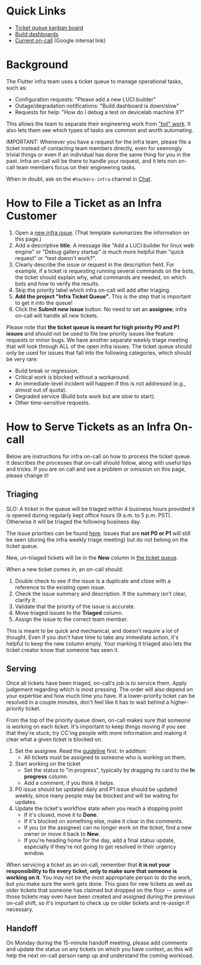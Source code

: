 # Quick Links
*   [Ticket queue kanban board](https://github.com/orgs/flutter/projects/81)
*   [Build dashboards](https://flutter-dashboard.appspot.com/)
*   [Current on-call](https://rotations.corp.google.com/rotation/5729708174999552) (Google internal link)

# Background

The Flutter infra team uses a ticket queue to manage operational tasks, such as:
*   Configuration requests: "Please add a new LUCI builder"
*   Outage/degradation notifications: "Build dashboard is down/slow"
*   Requests for help: "How do I debug a test on devicelab machine X?"

This allows the team to separate their engineering work from ["toil" work](https://landing.google.com/sre/sre-book/chapters/eliminating-toil/). It also lets them see which types of tasks are common and worth automating.

IMPORTANT: Whenever you have a request for the infra team, please file a ticket instead of contacting team members directly, even for seemingly trivial things or even if an individual has done the same thing for you in the past. Infra on-call will be there to handle your request, and it lets non on-call team members focus on their engineering tasks.

When in doubt, ask on the `#hackers-infra` channel in [Chat](../contributing/Chat.md).

# How to File a Ticket as an Infra Customer
1. Open a [new infra issue](https://github.com/flutter/flutter/issues/new?template=6_infrastructure.yml). (That template summarizes the information on this page.)
2. Add a descriptive **title**. A message like "Add a LUCI builder for linux web engine" or "Debug gallery startup" is much more helpful than "quick request" or "test doesn't work?".
3. Clearly describe the issue or request in the description field. For example, if a ticket is requesting running several commands on the bots, the ticket should explain why, what commands are needed, on which bots and how to verify the results.
4. Skip the priority label which infra on-call will add after triaging.
5. **Add the project "Infra Ticket Queue".** This is the step that is important to get it into the queue!
6. Click the **Submit new issue** button. No need to set an **assignee**; infra on-call will handle all new tickets.

Please note that **the ticket queue is meant for high priority P0 and P1 issues** and should not be used to file low priority issues like feature requests or minor bugs. We have another separate weekly triage meeting that will look through ALL of the open infra issues. The ticket queue should only be used for issues that fall into the following categories, which should be very rare:

  * Build break or regression.
  * Critical work is blocked without a workaround.
  * An immediate-level incident will happen if this is not addressed (e.g., almost out of quota).
  * Degraded service (Build bots work but are slow to start).
  * Other time-sensitive requests.

# How to Serve Tickets as an Infra On-call
Below are instructions for infra on-call on how to process the ticket queue. It describes the processes that on-call should follow, along with useful tips and tricks. If you are on call and see a problem or omission on this page, please change it!

## Triaging
SLO: A ticket in the queue will be triaged within 4 business hours provided it is opened during regularly kept office hours (9 a.m. to 5 p.m. PST). Otherwise it will be triaged the following business day.

The issue priorities can be found [here](../contributing/issue_hygiene/README.md#priorities). Issues that are **not P0 or P1** will still be seen (during the infra weekly triage meeting) but do not belong on the ticket queue.

New, un-triaged tickets will be in the **New** column in [the ticket queue](https://github.com/orgs/flutter/projects/81/views/1).

When a new ticket comes in, an on-call should:
1. Double check to see if the issue is a duplicate and close with a reference to the existing open issue.
2. Check the issue summary and description. If the summary isn't clear, clarify it.
3. Validate that the priority of the issue is accurate.
4. Move triaged issues to the **Triaged** column.
5. Assign the issue to the correct team member.

This is meant to be quick and mechanical, and doesn't require a lot of thought. Even if you don't have time to take any immediate action, it's helpful to keep the new column empty. Your marking it triaged also lets the ticket creator know that someone has seen it.

## Serving
Once all tickets have been triaged, on-call's job is to service them. Apply judgement regarding which is most pressing. The order will also depend on your expertise and how much time you have. If a lower-priority ticket can be resolved in a couple minutes, don't feel like it has to wait behind a higher-priority ticket.

From the top of the priority queue down, on-call makes sure that someone is working on each ticket. It's important to keep things moving if you see that they're stuck; try CC'ing people with more information and making it clear what a given ticket is blocked on.

1. Set the assignee. Read the [guideline](../contributing/issue_hygiene/README.md#assigning-issues) first. In addition:
    *   All tickets must be assigned to someone who is working on them.
2. Start working on the ticket
    *   Set the status to "in progress", typically by dragging its card to the **In progress** column.
    *   Add a comment, if you think it helps.
3. P0 issue should be updated daily and P1 issue should be updated weekly, since many people may be blocked and will be waiting for updates.
4. Update the ticket's workflow state when you reach a stopping point
    *   If it's closed, move it to **Done**.
    *   If it's blocked on something else, make it clear in the comments.
    *   If you (or the assignee) can no longer work on the ticket, find a new owner or move it back to **New**.
    *   If you're heading home for the day, add a final status update, especially if they're not going to get resolved in their urgency window.

When servicing a ticket as an on-call, remember that **it is not your responsibility to fix every ticket, only to make sure that someone is working on it**. You may not be the most appropriate person to do the work, but you make sure the work gets done. This goes for new tickets as well as older tickets that someone has claimed but dropped on the floor -- some of those tickets may even have been created and assigned during the previous on-call shift, so it's important to check up on older tickets and re-assign if necessary.

## Handoff

On Monday during the 15-minute handoff meeting, please add comments and update the status on any tickets on which you have context, as this will help the next on-call person ramp up and understand the coming workload.

